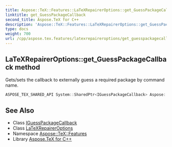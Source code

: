 ```yaml
---
title: Aspose::TeX::Features::LaTeXRepairerOptions::get_GuessPackageCallback method
linktitle: get_GuessPackageCallback
second_title: Aspose.TeX for C++
description: 'Aspose::TeX::Features::LaTeXRepairerOptions::get_GuessPackageCallback method. Gets/sets the callback to externally guess a required package by command name in C++.'
type: docs
weight: 700
url: /cpp/aspose.tex.features/latexrepaireroptions/get_guesspackagecallback/
---
```

## LaTeXRepairerOptions::get_GuessPackageCallback method


Gets/sets the callback to externally guess a required package by command name.

```cpp
ASPOSE_TEX_SHARED_API System::SharedPtr<IGuessPackageCallback> Aspose::TeX::Features::LaTeXRepairerOptions::get_GuessPackageCallback() const
```

## See Also

* Class [IGuessPackageCallback](../../iguesspackagecallback/)
* Class [LaTeXRepairerOptions](../)
* Namespace [Aspose::TeX::Features](../../)
* Library [Aspose.TeX for C++](../../../)
